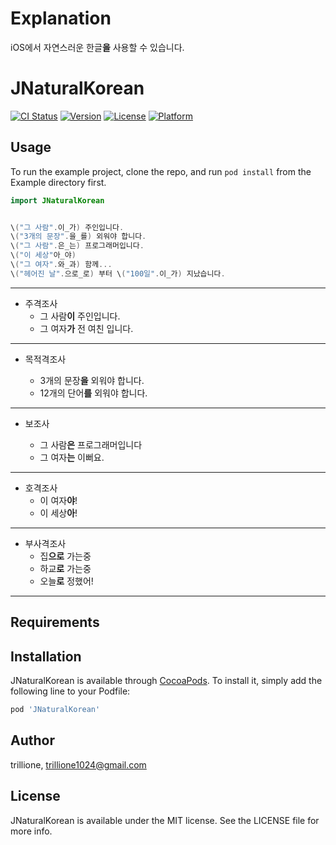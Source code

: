 # Explanation

iOS에서 자연스러운 한글**을** 사용할 수 있습니다.


# JNaturalKorean

[![CI Status](http://img.shields.io/travis/trillione/JNaturalKorean.svg?style=flat)](https://travis-ci.org/trillione/JNaturalKorean)
[![Version](https://img.shields.io/cocoapods/v/JNaturalKorean.svg?style=flat)](http://cocoapods.org/pods/JNaturalKorean)
[![License](https://img.shields.io/cocoapods/l/JNaturalKorean.svg?style=flat)](http://cocoapods.org/pods/JNaturalKorean)
[![Platform](https://img.shields.io/cocoapods/p/JNaturalKorean.svg?style=flat)](http://cocoapods.org/pods/JNaturalKorean)

## Usage

To run the example project, clone the repo, and run `pod install` from the Example directory first.
```Swift
import JNaturalKorean


\("그 사람".이_가) 주인입니다.
\("3개의 문장".을_를) 외워야 합니다.
\("그 사람".은_는) 프로그래머입니다.
\("이 세상"아_야)
\("그 여자".와_과) 함께... 
\("헤어진 날".으로_로) 부터 \("100일".이_가) 지났습니다.

```
---
- 주격조사
    * 그 사람**이** 주인입니다.
    * 그 여자**가** 전 여친 입니다.
    
---
- 목적격조사

    - 3개의 문장**을** 외워야 합니다.
    - 12개의 단어**를** 외워야 합니다.
    
---
- 보조사

    - 그 사람**은** 프로그래머입니다
    - 그 여자**는** 이뻐요.
    
---
- 호격조사
    - 이 여자**야**!
    - 이 세상**아**!
    
---
- 부사격조사
    - 집**으로** 가는중
    - 하교**로** 가는중
    - 오늘**로** 정했어!
    
---

## Requirements

## Installation

JNaturalKorean is available through [CocoaPods](http://cocoapods.org). To install
it, simply add the following line to your Podfile:

```ruby
pod 'JNaturalKorean'
```

## Author

trillione, trillione1024@gmail.com

## License

JNaturalKorean is available under the MIT license. See the LICENSE file for more info.
